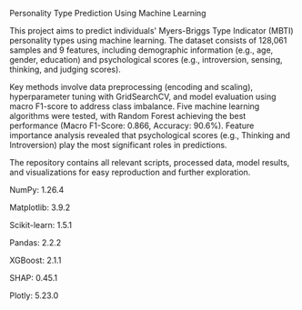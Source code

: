 Personality Type Prediction Using Machine Learning

This project aims to predict individuals' Myers-Briggs Type Indicator (MBTI) personality types using machine learning. The dataset consists of 128,061 samples and 9 features, including demographic information (e.g., age, gender, education) and psychological scores (e.g., introversion, sensing, thinking, and judging scores).

Key methods involve data preprocessing (encoding and scaling), hyperparameter tuning with GridSearchCV, and model evaluation using macro F1-score to address class imbalance. Five machine learning algorithms were tested, with Random Forest achieving the best performance (Macro F1-Score: 0.866, Accuracy: 90.6%). Feature importance analysis revealed that psychological scores (e.g., Thinking and Introversion) play the most significant roles in predictions.

The repository contains all relevant scripts, processed data, model results, and visualizations for easy reproduction and further exploration.

NumPy: 1.26.4 

Matplotlib: 3.9.2 

Scikit-learn: 1.5.1 

Pandas: 2.2.2 

XGBoost: 2.1.1

SHAP: 0.45.1 

Plotly: 5.23.0 


